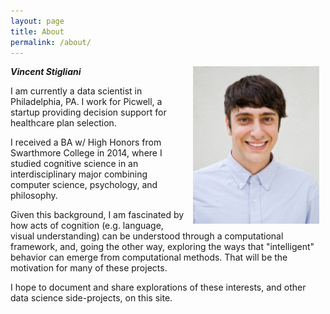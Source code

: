 ```yaml
---
layout: page
title: About
permalink: /about/
---
```

<img align="right" style="width:40%;height:40%;margin:0px 10px" src="/assets/super_profesh.jpg" alt="Vincent"/>

***Vincent Stigliani***

I am currently a data scientist in Philadelphia, PA. I work for Picwell, a startup providing decision support for healthcare plan selection.
    
I received a BA w/ High Honors from Swarthmore College in 2014, where I studied cognitive science in an interdisciplinary major combining computer science, psychology, and philosophy.
    
Given this background, I am fascinated by how acts of cognition (e.g. language, visual understanding) can be understood through a computational framework, and, going the other way, exploring the ways that "intelligent" behavior can emerge from computational methods.  That will be the motivation for many of these projects. 

I hope to document and share explorations of these interests, and other data science side-projects, on this site.

[jekyll-organization]: https://github.com/jekyll

